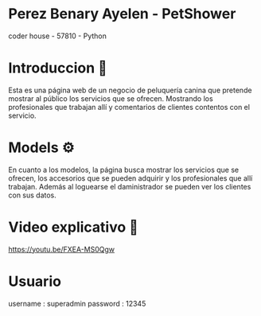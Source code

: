 # Perez Benary Ayelen - PetShower
coder house - 57810 - Python

# Introduccion 📄
Esta es una página web de un negocio de peluquería canina que pretende mostrar al público los servicios que se ofrecen. Mostrando los profesionales que trabajan allí y comentarios de clientes contentos con el servicio.

# Models ⚙️
En cuanto a los modelos, la página busca mostrar los servicios que se ofrecen, los accesorios que se pueden adquirir y los profesionales que allí trabajan. Además al loguearse el daministrador se pueden ver los clientes con sus datos.

# Video explicativo 🚀
https://youtu.be/FXEA-MS0Qgw

# Usuario 
username : superadmin
password : 12345
